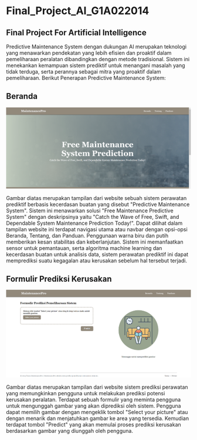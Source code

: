 # Final_Project_AI_G1A022014
## Final Project For Artificial Intelligence

Predictive Maintenance System dengan dukungan AI merupakan teknologi yang menawarkan pendekatan yang lebih efisien dan proaktif dalam pemeliharaan peralatan dibandingkan dengan metode tradisional. Sistem ini menekankan kemampuan sistem prediktif untuk menangani masalah yang tidak terduga, serta perannya sebagai mitra yang proaktif dalam pemeliharaan. Berikut Penerapan Predictive Maintenance System: 

## Beranda

![Main](images/1.png)

Gambar diatas merupakan tampilan dari website sebuah sistem perawatan prediktif berbasis kecerdasan buatan yang disebut "Predictive Maintenance System". Sistem ini menawarkan solusi "Free Maintenance Predictive System" dengan deskripsinya yaitu "Catch the Wave of Free, Swift, and Dependable System Maintenance Prediction Today!". Dapat dilihat dalam tampilan website ini terdapat navigasi utama atau navbar dengan opsi-opsi Beranda, Tentang, dan Panduan.
Penggunaan warna biru dan putih memberikan kesan stabilitas dan keberlanjutan. Sistem ini memanfaatkan sensor untuk pemantauan, serta algoritma machine learning dan kecerdasan buatan untuk analisis data, sistem perawatan prediktif ini dapat memprediksi suatu kegagalan atau kerusakan sebelum hal tersebut terjadi.

## Formulir Prediksi Kerusakan

![Form](images/2.png)

Gambar diatas merupakan tampilan dari website sistem prediksi perawatan yang memungkinkan pengguna untuk melakukan prediksi potensi kerusakan peralatan. Terdapat sebuah formulir yang meminta pengguna untuk mengunggah gambar yang akan diprediksi oleh sistem. Pengguna dapat memilih gambar dengan mengeklik tombol "Select your picture" atau dengan menarik dan menjatuhkan gambar ke area yang tersedia. Kemudian terdapat tombol "Predict" yang akan memulai proses prediksi kerusakan berdasarkan gambar yang diunggah oleh pengguna.
